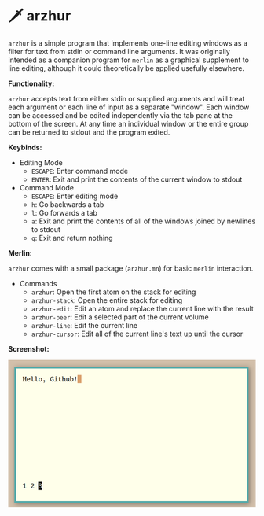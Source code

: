 # 🗡 arzhur

`arzhur` is a simple program that implements one-line editing windows as a filter for text from stdin or command line arguments. It was originally intended as a companion program for `merlin` as a graphical supplement to line editing, although it could theoretically be applied usefully elsewhere.

**Functionality:**

`arzhur` accepts text from either stdin or supplied arguments and will treat each argument or each line of input as a separate "window". Each window can be accessed and be edited independently via the tab pane at the bottom of the screen. At any time an individual window or the entire group can be returned to stdout and the program exited.

**Keybinds:**

* Editing Mode
	- `ESCAPE`: Enter command mode
	- `ENTER`: Exit and print the contents of the current window to stdout
* Command Mode
	- `ESCAPE`: Enter editing mode
	- `h`: Go backwards a tab
	- `l`: Go forwards a tab
	- `a`: Exit and print the contents of all of the windows joined by newlines to stdout
	- `q`: Exit and return nothing

**Merlin:**

`arzhur` comes with a small package (`arzhur.mn`) for basic `merlin` interaction.

* Commands
	- `arzhur`: Open the first atom on the stack for editing
	- `arzhur-stack`: Open the entire stack for editing
	- `arzhur-edit`: Edit an atom and replace the current line with the result
	- `arzhur-peer`: Edit a selected part of the current volume
	- `arzhur-line`: Edit the current line
	- `arzhur-cursor`: Edit all of the current line's text up until the cursor

**Screenshot:**

![arzhur editing the text "Hello, Github!"](arzhur.png "arzhur")